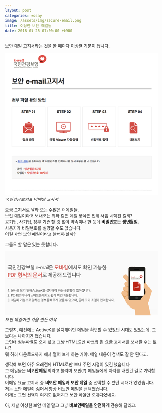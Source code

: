 ```yaml
---
layout: post
categories: essay
image: /assets/img/secure-email.png
title: 이상한 보안 메일들
date: 2018-05-25 07:00:00 +0900
---
```


보안 메일 고지서라는 것을 볼 때마다 이상한 기분이 듭니다.

![국민연금보험료 이메일 고지서](/assets/img/secure-email.png)  
*국민연금보험료 이메일 고지서*

요금 고지서로 날라 오는 수많은 이메일들.  
보안 메일이라고 보내오는 위와 같은 메일 방식은 언제 처음 시작된 걸까?  
공기업, 사기업, 정부 기관 할 것 없이 약속이나 한 듯이 **비밀번호는 생년월일.**  
사용자가 비밀번호를 설정할 수도 없습니다.  
이걸 과연 보안 메일이라고 불러야 할까?

그들도 할 말은 있는 듯합니다.

![국민연금보험료 이메일 고지서](/assets/img/secure-email-excuse.png)  
*보안 메일이란 것을 만든 이유*

그렇지, 예전에는 ActiveX를 설치해야만 메일을 확인할 수 있었던 시대도 있었는데. 그보다는 나아지긴 했습니다.  
그런데 첨부파일로 오지 않고 그냥 HTML로만 마크업 된 요금 고지서를 보내줄 수는 없나?  
뭐 하러 다운로드까지 해서 열어 보게 하는 거야. 메일 내용이 검색도 잘 안 된다고.

생각해 보면 아주 오래전에 HTML로만 보내 주던 시절이 있긴 했습니다.  
그 메일들은 **비보안메일** 이라고 불리며 보안(?) 메일들에게 자리를 내줬던 걸로 기억합니다.  
이메일 요금 고지서 중 **비보안 메일**과 **보안 메일** 중 선택할 수 있던 시대가 있었습니다.  
저는 보안 메일이 싫어서 항상 비보안 메일을 선택했습니다.  
이제는 그런 선택의 여지도 없어지고 보안 메일만 오게되었네요.

아, 제발 이상한 보안 메일 말고 그냥 **비보안메일을 안전하게** 전송해 달라고.